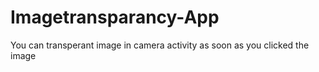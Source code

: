 # Imagetransparancy-App
You can transperant image in camera activity as soon as you clicked the image 
